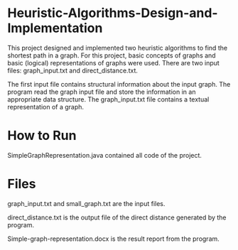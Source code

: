 # Heuristic-Algorithms-Design-and-Implementation

This project designed and implemented two heuristic algorithms to find the shortest path in a graph. For this project, basic concepts of graphs and basic (logical) representations of graphs were used. There are two input files: graph_input.txt and direct_distance.txt. 

The first input file contains structural information about the input graph. The program read the graph input file and store the information in an appropriate data structure. The graph_input.txt file contains a textual representation of a graph.

# How to Run

SimpleGraphRepresentation.java contained all code of the project.


# Files

graph_input.txt and small_graph.txt are the input files.

direct_distance.txt is the output file of the direct distance generated by the program.

Simple-graph-representation.docx is the result report from the program.
